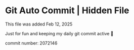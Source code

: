 # Git Auto Commit | Hidden File

This file was added Feb 12, 2025

Just for fun and keeping my daily git commit active 🤪

commit number: 2072146
